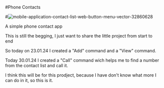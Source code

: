 #Phone Contacts

#![mobile-application-contact-list-web-button-menu-vector-32860628](https://github.com/GodjiGochev/PhoneContacts/assets/122818756/d56ceef2-3e6e-44b7-8ac4-b31aead41c93)


A simple phone contact app

This is still the begging, I just want to share the little project from start to end 

So today on 23.01.24 I created a "Add" command and a "View" command.

Today 30.01.24 I created a "Call" command wich helps me to find a number from the contact list and call it.

I think this will be for this prodject, because I have don't know what more I can do in it, so this is it.
